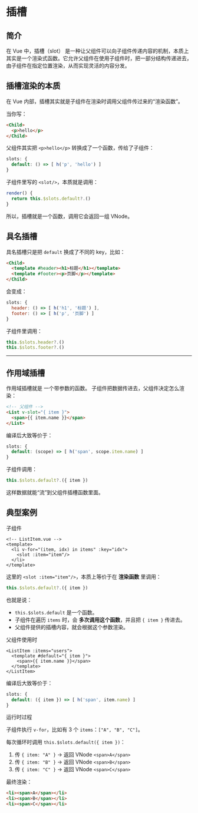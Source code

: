 # 插槽

## 简介

在 Vue 中，插槽（slot） 是一种让父组件可以向子组件传递内容的机制，本质上其实是一个渲染式函数。它允许父组件在使用子组件时，把一部分结构传递进去，由子组件在指定位置渲染，从而实现灵活的内容分发。

## 插槽渲染的本质

在 Vue 内部，插槽其实就是子组件在渲染时调用父组件传过来的“渲染函数”。

当你写：

```html
<Child>
  <p>hello</p>
</Child>
```

父组件其实把 `<p>hello</p>` 转换成了一个函数，传给了子组件：

```js
slots: {
  default: () => [ h('p', 'hello') ]
}
```

子组件里写的 `<slot/>`，本质就是调用：

```js
render() {
  return this.$slots.default?.()
}
```

所以，插槽就是一个函数，调用它会返回一组 VNode。

## 具名插槽

具名插槽只是把 `default` 换成了不同的 key，比如：

```html
<Child>
  <template #header><h1>标题</h1></template>
  <template #footer><p>页脚</p></template>
</Child>
```

会变成：

```js
slots: {
  header: () => [ h('h1', '标题') ],
  footer: () => [ h('p', '页脚') ]
}
```

子组件里调用：

```js
this.$slots.header?.()
this.$slots.footer?.()
```

---

## 作用域插槽

作用域插槽就是 一个带参数的函数。
子组件把数据传进去，父组件决定怎么渲染：

```html
<!-- 父组件 -->
<List v-slot="{ item }">
  <span>{{ item.name }}</span>
</List>
```

编译后大致等价于：

```js
slots: {
  default: (scope) => [ h('span', scope.item.name) ]
}
```

子组件调用：

```js
this.$slots.default?.({ item })
```

这样数据就能“流”到父组件插槽函数里面。

## 典型案例

子组件

```vue
<!-- ListItem.vue -->
<template>
  <li v-for="(item, idx) in items" :key="idx">
    <slot :item="item"/>
  </li>
</template>
```

这里的 `<slot :item="item"/>`，本质上等价于在 **渲染函数** 里调用：

```js
this.$slots.default?.({ item })
```

也就是说：

* `this.$slots.default` 是一个函数。
* 子组件在遍历 `items` 时，会 **多次调用这个函数**，并且把 `{ item }` 传进去。
* 父组件提供的插槽内容，就会根据这个参数渲染。

父组件使用时

```vue
<ListItem :items="users">
  <template #default="{ item }">
    <span>{{ item.name }}</span>
  </template>
</ListItem>
```

编译后大致等价于：

```js
slots: {
  default: ({ item }) => [ h('span', item.name) ]
}
```

运行时过程

子组件执行 `v-for`，比如有 3 个 `items`：`["A", "B", "C"]`。

每次循环时调用 `this.$slots.default({ item })`：

1. 传 `{ item: "A" }` → 返回 VNode `<span>A</span>`
2. 传 `{ item: "B" }` → 返回 VNode `<span>B</span>`
3. 传 `{ item: "C" }` → 返回 VNode `<span>C</span>`

最终渲染：

```html
<li><span>A</span></li>
<li><span>B</span></li>
<li><span>C</span></li>
```
